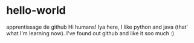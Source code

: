 # hello-world
apprentissage de github
Hi humans!
Iya here, I like python and java (that' what I'm learning now).
I've found out github and like it soo much :)
